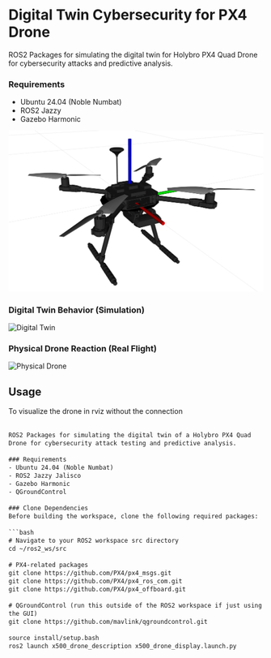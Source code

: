 # Digital Twin Cybersecurity for PX4 Drone

ROS2 Packages for simulating the digital twin for Holybro PX4 Quad Drone for cybersecurity attacks and predictive analysis.

### Requirements
- Ubuntu 24.04 (Noble Numbat)
- ROS2 Jazzy
- Gazebo Harmonic

![px4 drone rviz](./images/px4_drone_rviz.png)
### Digital Twin Behavior (Simulation)
![Digital Twin](./images/DigitalTwinGIF.GIF)

### Physical Drone Reaction (Real Flight)
![Physical Drone](./images/PhysicalGIF.gif)


## Usage
To visualize the drone in rviz without the connection
```# Digital Twin Cybersecurity for PX4 Drone

ROS2 Packages for simulating the digital twin of a Holybro PX4 Quad Drone for cybersecurity attack testing and predictive analysis.

### Requirements
- Ubuntu 24.04 (Noble Numbat)
- ROS2 Jazzy Jalisco
- Gazebo Harmonic
- QGroundControl

### Clone Dependencies
Before building the workspace, clone the following required packages:

```bash
# Navigate to your ROS2 workspace src directory
cd ~/ros2_ws/src

# PX4-related packages
git clone https://github.com/PX4/px4_msgs.git
git clone https://github.com/PX4/px4_ros_com.git
git clone https://github.com/PX4/px4_offboard.git

# QGroundControl (run this outside of the ROS2 workspace if just using the GUI)
git clone https://github.com/mavlink/qgroundcontrol.git

source install/setup.bash
ros2 launch x500_drone_description x500_drone_display.launch.py
```
